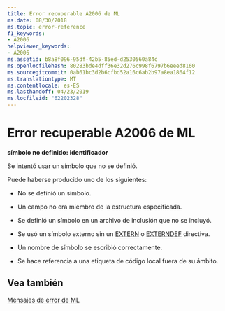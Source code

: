 ```yaml
---
title: Error recuperable A2006 de ML
ms.date: 08/30/2018
ms.topic: error-reference
f1_keywords:
- A2006
helpviewer_keywords:
- A2006
ms.assetid: b8a8f096-95df-42b5-85ed-d2530560a84c
ms.openlocfilehash: 80283bde4dff36e32d276c998f6797b6eeed8160
ms.sourcegitcommit: 0ab61bc3d2b6cfbd52a16c6ab2b97a8ea1864f12
ms.translationtype: MT
ms.contentlocale: es-ES
ms.lasthandoff: 04/23/2019
ms.locfileid: "62202328"
---
```

# <a name="ml-nonfatal-error-a2006"></a>Error recuperable A2006 de ML

**símbolo no definido: identificador**

Se intentó usar un símbolo que no se definió.

Puede haberse producido uno de los siguientes:

- No se definió un símbolo.

- Un campo no era miembro de la estructura especificada.

- Se definió un símbolo en un archivo de inclusión que no se incluyó.

- Se usó un símbolo externo sin un [EXTERN](../../assembler/masm/extern-masm.md) o [EXTERNDEF](../../assembler/masm/externdef.md) directiva.

- Un nombre de símbolo se escribió correctamente.

- Se hace referencia a una etiqueta de código local fuera de su ámbito.

## <a name="see-also"></a>Vea también

[Mensajes de error de ML](../../assembler/masm/ml-error-messages.md)<br/>